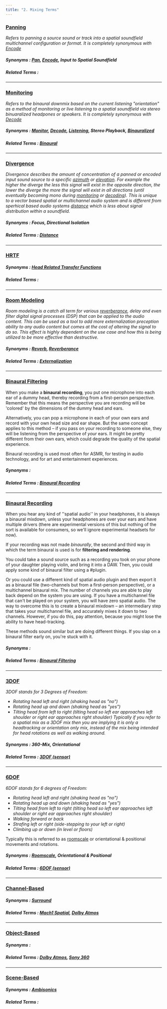 ```yaml
---
title: "2. Mixing Terms"
---
```


### [Panning](../mixing-terms#panning)
_Refers to panning a source sound or track into a spatial soundfield multichannel configuration or format. It is completely synonymous with [Encode](../technical-terms#encode)_
##### Synonyms : [Pan](../mixing-terms#panning), [Encode](../technical-terms#encode), Input to Spatial Soundfield
##### Related Terms :

---

### [Monitoring](../mixing-terms#monitoring)
_Refers to the binaural downmix based on the current listening "orientation" as a method of monitoring or live listening to a spatial soundfield via stereo binuaralized headpones or speakers. It is completely synonymous with [Decode](../technical-terms#decode)_
##### Synonyms : [Monitor](../mixing-terms#monitoring), [Decode](../technical-terms#decode), [Listening](../mixing-terms#monitoring), Stereo Playback, [Binauralized](../mixing-terms#binaural)
##### Related Terms : [Binaural](../mixing-terms#binaural)

---

### [Divergence](../mixing-terms#diverge)
_Divergence describes the amount of concentration of a panned or encoded input sound source to a specific [azimuth](../technical-terms#azimuth) or [elevation](../technical-terms#elevation). For example the higher the diverge the less this signal will exist in the opposite direction, the lower the diverge the more the signal will exist in all directions (until eventually becoming mono during [monitoring](../mixing-terms#monitoring) or [decoding](../technical-terms#decode))._
_This is unique to a vector based spatial or multichannel audio system and is different from sperhical based audio systems [distance](../general-terms#distance) which is less about signal distribution within a soundfield._
##### Synonyms : Focus, Directional Isolation
##### Related Terms : [Distance](../general-terms#distance)

---

### [HRTF](../mixing-terms#hrtf)
##### Synonyms : [Head Related Transfer Functions](../general-terms#hrtf)
##### Related Terms : 

---

### [Room Modeling](../mixing-terms#room-modeling)
_Room modeling is a catch all term for various [reverberance](../mixing-terms#reverb), delay and even filter digital signal processes (DSP) that can be applied to the audio content. This can be used as a tool to add more externalization preception ability to any audio content but comes at the cost of altering the signal to do so. This effect is highly dependent on the use case and how this is being utilized to be more effective than destructive._
##### Synonyms : [Reverb](../mixing-terms#reverb), [Reverberance](../mixing-terms#reverb)
##### Related Terms : [Externalization](../general-terms#externalization)

---

### [Binaural Filtering](../mixing-terms#binaural-filtering)
When you make a **binaural recording**, you put one microphone into each ear of a dummy head, thereby recording from a first-person perspective. Remember that this means the perspective you are recording will be 'colored' by the dimensions of the dummy head and ears.  

Alternatively, you can pop a microphone in each of your own ears and record with your own head size and ear shape. But the same concept applies to this method – if you pass on your recording to someone else, they will be listening from the perspective of _your_ ears. It might be pretty different from their own ears, which could degrade the quality of the spatial experience.

Binaural recording is used most often for ASMR, for testing in audio technology, and for art and entertainment experiences.
##### Synonyms : 
##### Related Terms : [Binaural Recording](../mixing-terms#binaural-recording)

---

### [Binaural Recording](../mixing-terms#binaural-recording)
When you hear any kind of ''spatial audio'' in your headphones, it is always a binaural mixdown, unless your headphones are over your ears and have multiple drivers (there are experimental versions of this but nothing of the sort is available for consumers, so we'll ignore experimental headsets for now). 

If your recording was not made *binaurally*, the second and third way in which the term binaural is used is for **filtering and rendering**. 

You could take a sound source such as a recording you took on your phone of your daughter playing violin, and bring it into a DAW. Then, you could apply some kind of binaural filter using a #plugin. 

Or you could use a different kind of spatial audio plugin and then export it as a binaural file (two-channels but from a first-person perspective), or a multichannel binaural mix. The number of channels you are able to play back depend on the system you are using. If you have a multichannel file that can't be played on your system, you will have zero spatial audio. The way to overcome this is to create a binaural mixdown – an intermediary step that takes your multichannel file, and accurately mixes it down to two channels. However, if you do this, pay attention, because you might lose the ability to have head-tracking.
 
These methods sound similar but are doing different things. If you slap on a binaural filter early on, you're stuck with it. 
##### Synonyms : 
##### Related Terms : [Binaural Filtering](../mixing-terms#binaural-filtering)

---

### [3DOF](../mixing-terms#3dof)
_3DOF stands for 3 Degrees of Freedom:_
 - _Rotating head left and right (shaking head as "no")_
 - _Rotating head up and down (shaking head as "yes")_
 - _Tilting head from left to right (tilting head so left ear approaches left shoulder or right ear approaches right shoulder)_
_Typically if you refer to a spatial mix as a 3DOF mix then you are implying it is only a headtracking or orientation only mix, instead of the mix being intended for head rotations as well as walking around._
##### Synonyms : 360-Mix, Orientational
##### Related Terms : [3DOF (sensor)](../technical-terms#3dof)

---

### [6DOF](../mixing-terms#6dof)
_6DOF stands for 6 degrees of Freedom:_
 - _Rotating head left and right (shaking head as "no")_
 - _Rotating head up and down (shaking head as "yes")_
 - _Tilting head from left to right (tilting head so left ear approaches left shoulder or right ear approaches right shoulder)_
 - _Walking forward or back_
 - _Strafing left or right (side-stepping to your left or right)_
 - _Climbing up or down (in level or floors)_

Typically this is referred to as [roomscale](../technical-terms#roomscale) or orientational & positional movements and rotations.
##### Synonyms : [Roomscale](../technical-terms#roomscale), Orientational & Positional
##### Related Terms : [6DOF (sensor)](../technical-terms#6dof)

---

### [Channel-Based](../mixing-terms#channel-based)

##### Synonyms : [Surround](../existing-formats#surround)
##### Related Terms : [Mach1 Spatial](../existing-formats#mach1-spatial), [Dolby Atmos](../existing-formats#dolby-atmos)

---

### [Object-Based](../mixing-terms#object-based)

##### Synonyms : 
##### Related Terms : [Dolby Atmos](../existing-formats#dolby-atmos), [Sony 360](../existing-formats#sony-360)

---

### [Scene-Based](../mixing-terms#scene-based)

##### Synonyms : [Ambisonics](../existing-formats#ambisonics)
##### Related Terms : 
